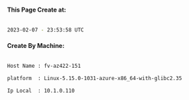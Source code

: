 
   
#### This Page Create at:

```bash

2023-02-07 - 23:53:58 UTC

```

#### Create By Machine:

```bash

Host Name : fv-az422-151

platform  : Linux-5.15.0-1031-azure-x86_64-with-glibc2.35

Ip Local  : 10.1.0.110

```

